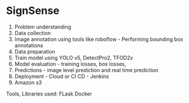 # SignSense

1) Problem understanding
2) Data collection
3) Image annotation using tools like roboflow - Performing bounding box annotations
4) Data preparation
5) Train model using YOLO v5, DetectPro2, TFOD2x
6) Model evaluation - training losses, box losses,
7) Predictions - image level prediction and real time prediction
8) Deployment - Cloud or CI CD - Jenkins
9) Amazon s3



Tools, Libraries used:
FLask
Docker

